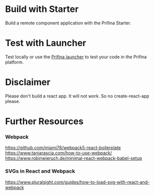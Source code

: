 # Build with Starter

Build a remote component application with the Prifina Starter. 

# Test with Launcher

Test locally or use the [Prifina launcher](https://github.com/prifina/prifina-widgets-launcher) to test your code in the Prifina platform.

# Disclaimer

Please don't build a react app. It will not work. So no create-react-app please. 

# Further Resources

### Webpack 

https://github.com/miami78/webpack5-react-boilerplate
https://www.taniarascia.com/how-to-use-webpack/
https://www.robinwieruch.de/minimal-react-webpack-babel-setup

### SVGs in React and Webpack

https://www.pluralsight.com/guides/how-to-load-svg-with-react-and-webpack
